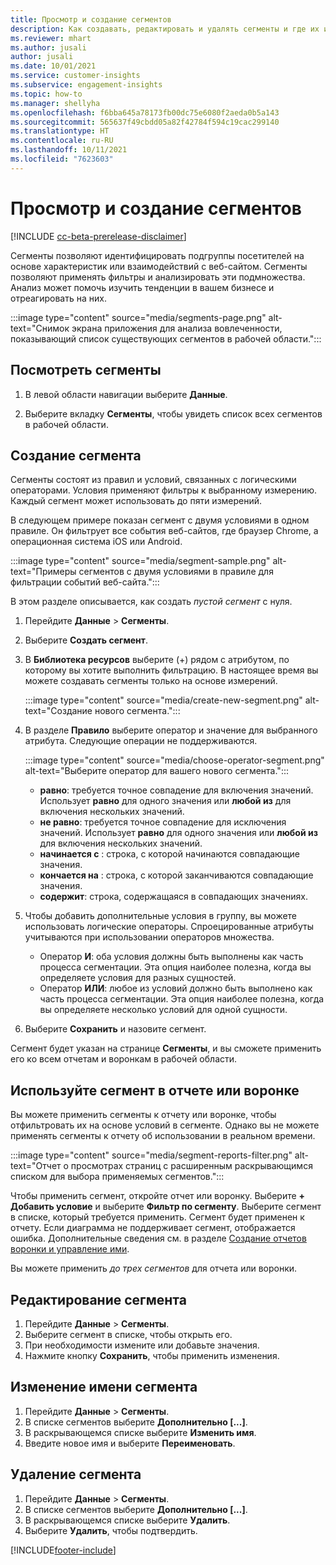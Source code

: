 ```yaml
---
title: Просмотр и создание сегментов
description: Как создавать, редактировать и удалять сегменты и где их использовать.
ms.reviewer: mhart
ms.author: jusali
author: jusali
ms.date: 10/01/2021
ms.service: customer-insights
ms.subservice: engagement-insights
ms.topic: how-to
ms.manager: shellyha
ms.openlocfilehash: f6bba645a78173fb00dc75e6080f2aeda0b5a143
ms.sourcegitcommit: 565637f49cbdd05a82f42784f594c19cac299140
ms.translationtype: HT
ms.contentlocale: ru-RU
ms.lasthandoff: 10/11/2021
ms.locfileid: "7623603"
---
```

# <a name="view-and-create-segments"></a>Просмотр и создание сегментов

[!INCLUDE [cc-beta-prerelease-disclaimer](includes/cc-beta-prerelease-disclaimer.md)]

Сегменты позволяют идентифицировать подгруппы посетителей на основе характеристик или взаимодействий с веб-сайтом. Сегменты позволяют применять фильтры и анализировать эти подмножества. Анализ может помочь изучить тенденции в вашем бизнесе и отреагировать на них. 

:::image type="content" source="media/segments-page.png" alt-text="Снимок экрана приложения для анализа вовлеченности, показывающий список существующих сегментов в рабочей области.":::

## <a name="view-segments"></a>Посмотреть сегменты

1. В левой области навигации выберите **Данные**. 

1. Выберите вкладку **Сегменты**, чтобы увидеть список всех сегментов в рабочей области. 

## <a name="create-a-segment"></a>Создание сегмента

Сегменты состоят из правил и условий, связанных с логическими операторами. Условия применяют фильтры к выбранному измерению. Каждый сегмент может использовать до пяти измерений.

В следующем примере показан сегмент с двумя условиями в одном правиле. Он фильтрует все события веб-сайтов, где браузер Chrome, а операционная система iOS или Android.

:::image type="content" source="media/segment-sample.png" alt-text="Примеры сегментов с двумя условиями в правиле для фильтрации событий веб-сайта.":::

В этом разделе описывается, как создать *пустой сегмент* с нуля.

1. Перейдите **Данные** > **Сегменты**.

1. Выберите **Создать сегмент**.

1. В **Библиотека ресурсов** выберите (+) рядом с атрибутом, по которому вы хотите выполнить фильтрацию. В настоящее время вы можете создавать сегменты только на основе измерений.

   :::image type="content" source="media/create-new-segment.png" alt-text="Создание нового сегмента.":::

1. В разделе **Правило** выберите оператор и значение для выбранного атрибута. Следующие операции не поддерживаются.

   :::image type="content" source="media/choose-operator-segment.png" alt-text="Выберите оператор для вашего нового сегмента.":::

   - **равно**: требуется точное совпадение для включения значений. Использует **равно** для одного значения или **любой из** для включения нескольких значений.
   - **не равно**: требуется точное совпадение для исключения значений. Использует **равно** для одного значения или **любой из** для включения нескольких значений.
   - **начинается с** : строка, с которой начинаются совпадающие значения.
   - **кончается на** : строка, с которой заканчиваются совпадающие значения.
   - **содержит**: строка, содержащаяся в совпадающих значениях.

1. Чтобы добавить дополнительные условия в группу, вы можете использовать логические операторы. Спроецированные атрибуты учитываются при использовании операторов множества.
   - Оператор **И**: оба условия должны быть выполнены как часть процесса сегментации. Эта опция наиболее полезна, когда вы определяете условия для разных сущностей.
   - Оператор **ИЛИ**: любое из условий должно быть выполнено как часть процесса сегментации. Эта опция наиболее полезна, когда вы определяете несколько условий для одной сущности.

1. Выберите **Сохранить** и назовите сегмент. 

Сегмент будет указан на странице **Сегменты**, и вы сможете применить его ко всем отчетам и воронкам в рабочей области.

## <a name="use-a-segment-in-a-report-or-funnel"></a>Используйте сегмент в отчете или воронке

Вы можете применить сегменты к отчету или воронке, чтобы отфильтровать их на основе условий в сегменте. Однако вы не можете применять сегменты к отчету об использовании в реальном времени.

:::image type="content" source="media/segment-reports-filter.png" alt-text="Отчет о просмотрах страниц с расширенным раскрывающимся списком для выбора применяемых сегментов.":::

Чтобы применить сегмент, откройте отчет или воронку. Выберите **+ Добавить условие** и выберите **Фильтр по сегменту**. Выберите сегмент в списке, который требуется применить. Сегмент будет применен к отчету. Если диаграмма не поддерживает сегмент, отображается ошибка. Дополнительные сведения см. в разделе [Создание отчетов воронки и управление ими](funnel-reports.md).
 
Вы можете применить *до трех сегментов* для отчета или воронки.

## <a name="edit-a-segment"></a>Редактирование сегмента

1. Перейдите **Данные** > **Сегменты**.
1. Выберите сегмент в списке, чтобы открыть его. 
1. При необходимости измените или добавьте значения.
1. Нажмите кнопку **Сохранить**, чтобы применить изменения.

## <a name="change-the-name-of-a-segment"></a>Изменение имени сегмента

1. Перейдите **Данные** > **Сегменты**.
1. В списке сегментов выберите **Дополнительно [...]**. 
1. В раскрывающемся списке выберите **Изменить имя**.
1. Введите новое имя и выберите **Переименовать**.

## <a name="delete-a-segment"></a>Удаление сегмента

1. Перейдите **Данные** > **Сегменты**.
1. В списке сегментов выберите **Дополнительно [...]**. 
1. В раскрывающемся списке выберите **Удалить**.
1. Выберите **Удалить**, чтобы подтвердить.



[!INCLUDE[footer-include](../includes/footer-banner.md)]
